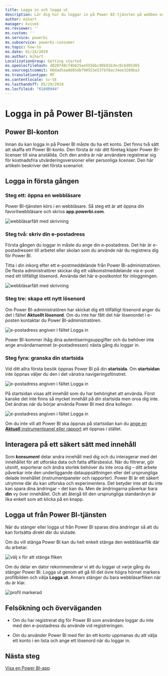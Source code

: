 ```yaml
---
title: Logga in och logga ut
description: Lär dig hur du loggar in på Power BI-tjänsten på webben och hur du logga ut.
author: mihart
manager: kvivek
ms.reviewer: ''
ms.custom: ''
ms.service: powerbi
ms.subservice: powerbi-consumer
ms.topic: how-to
ms.date: 01/24/2019
ms.author: mihart
LocalizationGroup: Getting started
ms.openlocfilehash: d828748cf4b625ee555bbc98b91b3ec0c6d85365
ms.sourcegitcommit: 60dad5aa0d85db790553e537bf8ac34ee3289ba3
ms.translationtype: MT
ms.contentlocale: sv-SE
ms.lasthandoff: 05/29/2019
ms.locfileid: "61049944"
---
```

# <a name="sign-in-to-power-bi-service"></a>Logga in på Power BI-tjänsten

## <a name="power-bi-accounts"></a>Power BI-konton
Innan du kan logga in på Power BI måste du ha ett konto. Det finns två sätt att skaffa ett Power BI-konto. Den första är när ditt företag köper Power BI-licenser till sina anställda. Och den andra är när användare registrerar sig för kostnadsfria utvärderingsversioner eller personliga licenser. Den här artikeln beskriver det första scenariot.

## <a name="sign-in-for-the-first-time"></a>Logga in första gången

### <a name="step-one-open-a-browser"></a>Steg ett: öppna en webbläsare
Power BI-tjänsten körs i en webbläsare.  Så steg ett är att öppna din favoritwebbläsare och skriva **app.powerbi.com**.

![webbläsarfält med skrivning](media/end-user-sign-in/power-bi-sign-in.png)

### <a name="step-two-type-your-email-address"></a>Steg två: skriv din e-postadress
Första gången du loggar in måste du ange din e-postadress.  Det här är e-postadressen till arbetet eller skolan som du använde när du registrera dig för Power BI.  

Titta i din inkorg efter ett e-postmeddelande från Power BI-administratören. De flesta administratörer skickar dig ett välkomstmeddelande via e-post med ett tillfälligt lösenord. Använda det här e-postkontot för inloggningen. 

![webbläsarfält med skrivning](media/end-user-sign-in/power-bi-email2.png)


 
### <a name="step-three-create-a-new-password"></a>Steg tre: skapa ett nytt lösenord
Om Power BI-administratören har skickat dig ett tillfälligt lösenord anger du det i fältet **Aktuellt lösenord**. Om du inte har fått det här lösenordet i e-posten kontaktar du Power BI-administratören.

![e-postadress angiven i fältet Logga in](media/end-user-sign-in/power-bi-login2.png)

Power BI-kommer ihåg dina autentiseringsuppgifter och du behöver inte ange användarnamnet (e-postadressen) nästa gång du loggar in. 

### <a name="step-four-review-your-home-page"></a>Steg fyra: granska din startsida
Vid ditt allra första besök öppnas Power BI på din **startsida**. Om **startsidan** inte öppnas väljer du den i det vänstra navigeringsfönstret. 

![e-postadress angiven i fältet Logga in](media/end-user-sign-in/power-bi-home-select.png)

På startsidan visas allt innehåll som du har behörighet att använda. Först kanske det inte finns så mycket innehåll på din startsida men oroa dig inte. Det ändras när du börjar använda Power BI med dina kollegor. 

![e-postadress angiven i fältet Logga in](media/end-user-sign-in/power-bi-home2.png)

Om du inte vill att Power BI ska öppnas på startsidan kan du [ange en **Aktuell** instrumentpanel eller rapport](end-user-featured.md) att öppnas i stället. 

## <a name="safely-interact-with-content"></a>Interagera på ett säkert sätt med innehåll
Som ***konsument*** delar andra innehåll med dig och du interagerar med det innehållet för att utforska data och fatta affärsbeslut.  När du filtrerar, gör utsnitt, exporterar och ändra storlek behöver du inte oroa dig – ditt arbete påverkar inte den underliggande datauppsättningen eller det ursprungliga delade innehållet (instrumentpaneler och rapporter). Power BI är ett säkert utrymme där du kan utforska och experimentera. Det betyder inte att du inte kan spara dina ändringar – det kan du. Men de ändringarna påverkar bara **din** vy över innehållet. Och att återgå till den ursprungliga standardvyn är lika enkelt som att klicka på en knapp.

## <a name="sign-out-of-power-bi-service"></a>Logga ut från Power BI-tjänsten
När du stänger eller logga ut från Power BI sparas dina ändringar så att du kan fortsätta direkt där du slutade.

Om du vill stänga Power BI kan du helt enkelt stänga den webbläsarflik där du arbetar. 

![välj x för att stänga fliken](media/end-user-sign-in/power-bi-close.png) 

Om du delar en dator rekommenderar vi att du loggar ut varje gång du stänger Power BI.  Logga ut genom att gå till det övre högra hörnet markera profilbilden och välja **Logga ut**. Annars stänger du bara webbläsarfliken när du är klar.

![profil markerad](media/end-user-sign-in/power-bi-sign-out.png) 

## <a name="troubleshooting-and-considerations"></a>Felsökning och överväganden
- Om du har registrerat dig för Power BI som användare loggar du inte med den e-postadress du använde vid registreringen.

- Om du använder Power BI med fler än ett konto uppmanas du att välja ett konto i en lista och ange ett lösenord när du loggar in. 

## <a name="next-steps"></a>Nästa steg
[Visa en Power BI-app](end-user-app-view.md)
